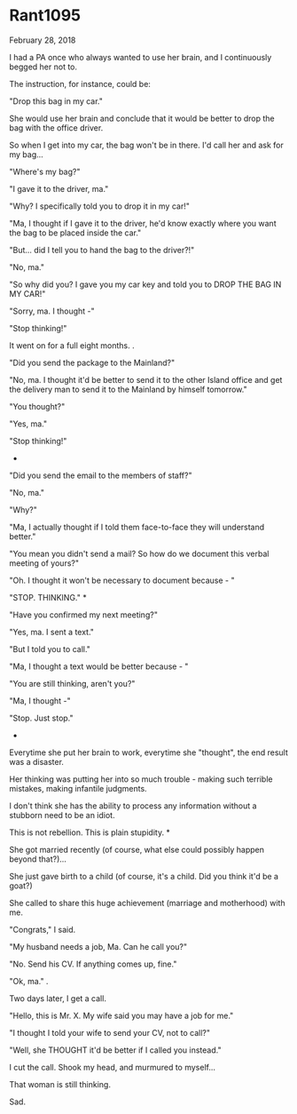 # Rant1095


February 28, 2018

I had a PA once who always wanted to use her brain, and I continuously begged her not to.

The instruction, for instance, could be: 

"Drop this bag in my car."

She would use her brain and conclude that it would be better to drop the bag with the office driver.

So when I get into my car, the bag won't be in there. I'd call her and ask for my bag...

"Where's my bag?"

"I gave it to the driver, ma."

"Why? I specifically told you to drop it in my car!"

"Ma, I thought if I gave it to the driver, he'd know exactly where you want the bag to be placed inside the car."

"But... did I tell you to hand the bag to the driver?!"

"No, ma."

"So why did you? I gave you my car key and told you to DROP THE BAG IN MY CAR!"

"Sorry, ma. I thought -"

"Stop thinking!"

It went on for a full eight months.
.

"Did you send the package to the Mainland?"

"No, ma. I thought it'd be better to send it to the other Island office and get the delivery man to send it to the Mainland by himself tomorrow."

"You thought?"

"Yes, ma."

"Stop thinking!"

*
"Did you send the email to the members of staff?"

"No, ma."

"Why?"

"Ma, I actually thought if I told them face-to-face they will understand better."

"You mean you didn't send a mail? So how do we document this verbal meeting of yours?"

"Oh. I thought it won't be necessary to document because - "

"STOP. THINKING."
*

"Have you confirmed my next meeting?"

"Yes, ma. I sent a text."

"But I told you to call."

"Ma, I thought a text would be better because - "

"You are still thinking, aren't you?"

"Ma, I thought -"

"Stop. Just stop."

*
Everytime she put her brain to work, everytime she "thought", the end result was a disaster.

Her thinking was putting her into so much trouble - making such terrible mistakes, making infantile judgments.

I don't think she has the ability to process any information without a stubborn need to be an idiot.

This is not rebellion. This is plain stupidity.
*

She got married recently (of course, what else could possibly happen beyond that?)...

She just gave birth to a child (of course, it's a child. Did you think it'd be a goat?)

She called to share this huge achievement (marriage and motherhood) with me.

"Congrats," I said. 

"My husband needs a job, Ma. Can he call you?"

"No. Send his CV. If anything comes up, fine."

"Ok, ma."
.

Two days later, I get a call.

"Hello, this is Mr. X. My wife said you may have a job for me."

"I thought I told your wife to send your CV, not to call?"

"Well, she THOUGHT it'd be better if I called you instead."

I cut the call. Shook my head, and murmured to myself...

That woman is still thinking.

Sad.